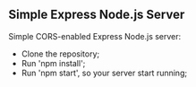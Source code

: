 ## Simple Express Node.js Server

Simple CORS-enabled Express Node.js server:

- Clone the repository;
- Run 'npm install';
- Run 'npm start', so your server start running;
